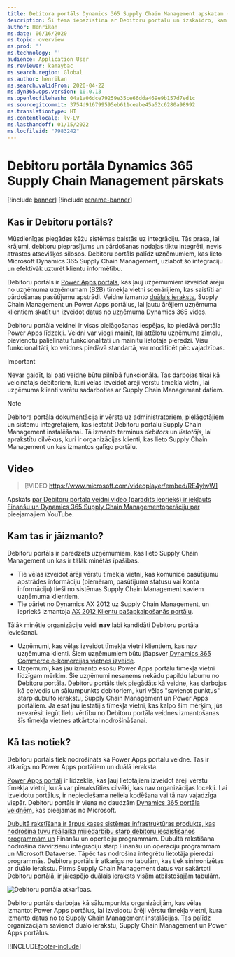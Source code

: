 ```yaml
---
title: Debitora portāls Dynamics 365 Supply Chain Management apskatam (satur video)
description: Šī tēma iepazīstina ar Debitoru portālu un izskaidro, kam tas ir jāizmanto un kā tas darbojas.
author: Henrikan
ms.date: 06/16/2020
ms.topic: overview
ms.prod: ''
ms.technology: ''
audience: Application User
ms.reviewer: kamaybac
ms.search.region: Global
ms.author: henrikan
ms.search.validFrom: 2020-04-22
ms.dyn365.ops.version: 10.0.13
ms.openlocfilehash: 04a1a06dce79259e35ce66dda469e9b157d7ed1c
ms.sourcegitcommit: 3754d916799595eb611ceabe45a52c6280a98992
ms.translationtype: HT
ms.contentlocale: lv-LV
ms.lasthandoff: 01/15/2022
ms.locfileid: "7983242"
---
```

# <a name="customer-portal-for-dynamics-365-supply-chain-management-overview"></a>Debitoru portāla Dynamics 365 Supply Chain Management pārskats

[!include [banner](../includes/banner.md)]
[!include [rename-banner](~/includes/cc-data-platform-banner.md)]

## <a name="what-is-the-customer-portal"></a>Kas ir Debitoru portāls?

Mūsdienīgas piegādes ķēžu sistēmas balstās uz integrāciju. Tās prasa, lai krājumi, debitoru pieprasījums un pārdošanas nodaļas tiktu integrēti, nevis atrastos atsevišķos silosos. Debitoru portāls palīdz uzņēmumiem, kas lieto Microsoft Dynamics 365 Supply Chain Management, uzlabot šo integrāciju un efektīvāk uzturēt klientu informētību.

Debitoru portāls ir [Power Apps portāls](/powerapps/maker/portals/overview), kas ļauj uzņēmumiem izveidot ārēju no uzņēmuma uzņēmumam (B2B) tīmekļa vietni scenārijiem, kas saistīti ar pārdošanas pasūtījumu apstrādi. Veidne izmanto [duālais ieraksts](../../fin-ops-core/dev-itpro/data-entities/dual-write/dual-write-home-page.md), Supply Chain Management un Power Apps portālus, lai ļautu ārējiem uzņēmuma klientiem skatīt un izveidot datus no uzņēmuma Dynamics 365 vides.

Debitoru portāla veidnei ir visas pielāgošanas iespējas, ko piedāvā portāla Power Apps līdzekļi. Veidni var viegli mainīt, lai attēlotu uzņēmuma zīmolu, pievienotu palielinātu funkcionalitāti un mainītu lietotāja pieredzi. Visu funkcionalitāti, ko veidnes piedāvā standartā, var modificēt pēc vajadzības.

> [!IMPORTANT]
> Nevar gaidīt, lai pati veidne būtu pilnībā funkcionāla. Tas darbojas tikai kā veicinātājs debitoriem, kuri vēlas izveidot ārēji vērstu tīmekļa vietni, lai uzņēmuma klienti varētu sadarboties ar Supply Chain Management datiem.

> [!NOTE]
> Debitora portāla dokumentācija ir vērsta uz administratoriem, pielāgotājiem un sistēmu integrētājiem, kas iestatīt Debitoru portālu Supply Chain Management instalēšanai. Tā izmanto terminus _debitors_ un _lietotājs_, lai aprakstītu cilvēkus, kuri ir organizācijas klienti, kas lieto Supply Chain Management un kas izmantos galīgo portālu.

## <a name="video"></a>Video

> [!VIDEO https://www.microsoft.com/videoplayer/embed/RE4ylwW]

Apskats [par Debitoru portāla veidni video (parādīts iepriekš) ir iekļauts Finanšu un Dynamics 365 Supply Chain Management](https://youtu.be/nPrqoLuHfV8)[operāciju par](https://www.youtube.com/playlist?list=PLcakwueIHoT_SYfIaPGoOhloFoCXiUSyW) pieejamajiem YouTube.

## <a name="who-should-use-it"></a>Kam tas ir jāizmanto?

Debitoru portāls ir paredzēts uzņēmumiem, kas lieto Supply Chain Management un kas ir tālāk minētās īpašības.

- Tie vēlas izveidot ārēji vērstu tīmekļa vietni, kas komunicē pasūtījumu apstrādes informāciju (piemēram, pasūtījuma statusu vai konta informāciju) tieši no sistēmas Supply Chain Management saviem uzņēmuma klientiem.
- Tie pāriet no Dynamics AX 2012 uz Supply Chain Management, un iepriekš izmantoja [AX 2012 Klientu pašapkalpošanās portālu](/dynamicsax-2012/appuser-itpro/about-the-customer-self-service-portal).

Tālāk minētie organizāciju veidi **nav** labi kandidāti Debitoru portāla ieviešanai.

- Uzņēmumi, kas vēlas izveidot tīmekļa vietni klientiem, kas nav uzņēmuma klienti. Šiem uzņēmumiem būtu jāapsver [Dynamics 365 Commerce e-komercijas vietnes izveide](../../commerce/create-ecommerce-site.md).
- Uzņēmumi, kas jau izmanto esošu Power Apps portālu tīmekļa vietni līdzīgam mērķim. Šie uzņēmumi nesaņems nekādu papildu labumu no Debitoru portāla. Debitoru portāls tiek piegādāts kā veidne, kas darbojas kā ceļvedis un sākumpunkts debitoriem, kuri vēlas "savienot punktus" starp dubulto ierakstu, Supply Chain Management un Power Apps portāliem. Ja esat jau iestatījis tīmekļa vietni, kas kalpo šim mērķim, jūs nevarēsit iegūt lielu vērtību no Debitoru portāla veidnes izmantošanas šīs tīmekļa vietnes atkārtotai nodrošināšanai.

## <a name="how-does-it-work"></a>Kā tas notiek?

Debitoru portāls tiek nodrošināts kā Power Apps portālu veidne. Tas ir atkarīgs no Power Apps portāliem un duālā ieraksta.

[Power Apps portāli](/powerapps/maker/portals/overview) ir līdzeklis, kas ļauj lietotājiem izveidot ārēji vērstu tīmekļa vietni, kurā var pierakstīties cilvēki, kas nav organizācijas locekļi. Lai izveidotu portālus, ir nepieciešama neliela kodēšana vai tā nav vajadzīga vispār. Debitoru portāls ir viena no daudzām [Dynamics 365 portāla veidnēm](/powerapps/maker/portals/portal-templates#environment-with-model-driven-apps-in-dynamics-365), kas pieejamas no Microsoft.

[Dubultā rakstīšana ir ārpus kases sistēmas infrastruktūras produkts, kas nodrošina tuvu reāllaika mijiedarbību starp debitoru iesaistīšanos programmām un](/powerapps/maker/portals/overview) Finanšu un operāciju programmām. Dubultā rakstīšana nodrošina divvirzienu integrāciju starp Finanšu un operāciju programmām un Microsoft Dataverse. Tāpēc tas nodrošina integrētu lietotāja pieredzi programmās. Debitora portāls ir atkarīgs no tabulām, kas tiek sinhronizētas ar duālo ierakstu. Pirms Supply Chain Management datus var sakārtoti Debitoru portālā, ir jāiespējo duālais ieraksts visām atbilstošajām tabulām.

![Debitoru portāla atkarības.](media/customer-portal-elements.png "Debitoru portāla atkarības")

Debitoru portāls darbojas kā sākumpunkts organizācijām, kas vēlas izmantot Power Apps portālus, lai izveidotu ārēji vērstu tīmekļa vietni, kura izmanto datus no to Supply Chain Management instalācijas. Tas palīdz organizācijām savienot duālo ierakstu, Supply Chain Management un Power Apps portālus.


[!INCLUDE[footer-include](../../includes/footer-banner.md)]